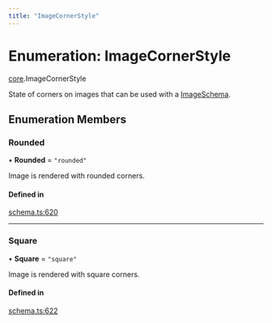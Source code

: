 ```yaml
---
title: "ImageCornerStyle"
---
```

# Enumeration: ImageCornerStyle

[core](../modules/core.md).ImageCornerStyle

State of corners on images that can be used with a [ImageSchema](../interfaces/core.ImageSchema.md).

## Enumeration Members

### Rounded

• **Rounded** = ``"rounded"``

Image is rendered with rounded corners.

#### Defined in

[schema.ts:620](https://github.com/coda/packs-sdk/blob/main/schema.ts#L620)

___

### Square

• **Square** = ``"square"``

Image is rendered with square corners.

#### Defined in

[schema.ts:622](https://github.com/coda/packs-sdk/blob/main/schema.ts#L622)
